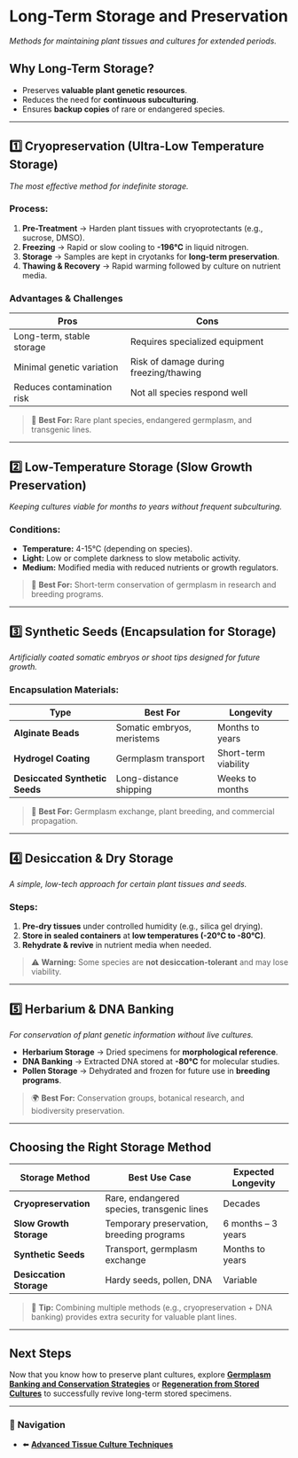 # **Long-Term Storage and Preservation**
_Methods for maintaining plant tissues and cultures for extended periods._

## **Why Long-Term Storage?**
- Preserves **valuable plant genetic resources**.
- Reduces the need for **continuous subculturing**.
- Ensures **backup copies** of rare or endangered species.

---

## **1️⃣ Cryopreservation (Ultra-Low Temperature Storage)**
_The most effective method for indefinite storage._

### **Process:**
1. **Pre-Treatment** → Harden plant tissues with cryoprotectants (e.g., sucrose, DMSO).
2. **Freezing** → Rapid or slow cooling to **-196°C** in liquid nitrogen.
3. **Storage** → Samples are kept in cryotanks for **long-term preservation**.
4. **Thawing & Recovery** → Rapid warming followed by culture on nutrient media.

### **Advantages & Challenges**
| **Pros** | **Cons** |
|---------|--------|
| Long-term, stable storage | Requires specialized equipment |
| Minimal genetic variation | Risk of damage during freezing/thawing |
| Reduces contamination risk | Not all species respond well |

> 🧪 **Best For:** Rare plant species, endangered germplasm, and transgenic lines.

---

## **2️⃣ Low-Temperature Storage (Slow Growth Preservation)**
_Keeping cultures viable for months to years without frequent subculturing._

### **Conditions:**
- **Temperature:** 4-15°C (depending on species).
- **Light:** Low or complete darkness to slow metabolic activity.
- **Medium:** Modified media with reduced nutrients or growth regulators.

> 🌱 **Best For:** Short-term conservation of germplasm in research and breeding programs.

---

## **3️⃣ Synthetic Seeds (Encapsulation for Storage)**
_Artificially coated somatic embryos or shoot tips designed for future growth._

### **Encapsulation Materials:**
| **Type** | **Best For** | **Longevity** |
|---------|------------|-------------|
| **Alginate Beads** | Somatic embryos, meristems | Months to years |
| **Hydrogel Coating** | Germplasm transport | Short-term viability |
| **Desiccated Synthetic Seeds** | Long-distance shipping | Weeks to months |

> 🚀 **Best For:** Germplasm exchange, plant breeding, and commercial propagation.

---

## **4️⃣ Desiccation & Dry Storage**
_A simple, low-tech approach for certain plant tissues and seeds._

### **Steps:**
1. **Pre-dry tissues** under controlled humidity (e.g., silica gel drying).
2. **Store in sealed containers** at **low temperatures (-20°C to -80°C)**.
3. **Rehydrate & revive** in nutrient media when needed.

> ⚠ **Warning:** Some species are **not desiccation-tolerant** and may lose viability.

---

## **5️⃣ Herbarium & DNA Banking**
_For conservation of plant genetic information without live cultures._

- **Herbarium Storage** → Dried specimens for **morphological reference**.
- **DNA Banking** → Extracted DNA stored at **-80°C** for molecular studies.
- **Pollen Storage** → Dehydrated and frozen for future use in **breeding programs**.

> 🌍 **Best For:** Conservation groups, botanical research, and biodiversity preservation.

---

## **Choosing the Right Storage Method**
| **Storage Method** | **Best Use Case** | **Expected Longevity** |
|------------------|----------------|----------------|
| **Cryopreservation** | Rare, endangered species, transgenic lines | Decades |
| **Slow Growth Storage** | Temporary preservation, breeding programs | 6 months – 3 years |
| **Synthetic Seeds** | Transport, germplasm exchange | Months to years |
| **Desiccation Storage** | Hardy seeds, pollen, DNA | Variable |

> 🔬 **Tip:** Combining multiple methods (e.g., cryopreservation + DNA banking) provides extra security for valuable plant lines.

---

## **Next Steps**
Now that you know how to preserve plant cultures, explore **[Germplasm Banking and Conservation Strategies](/pages/advanced-topics/germplasm-banking-and-conservation-strategies.md)** or **[Regeneration from Stored Cultures](/pages/advanced-topics/regeneration-from-stored-cultures.md)** to successfully revive long-term stored specimens.

---

### 🔗 **Navigation**
- ⬅️ **[Advanced Tissue Culture Techniques](/pages/advanced-topics/advanced-tissue-culture-techniques.md)**

